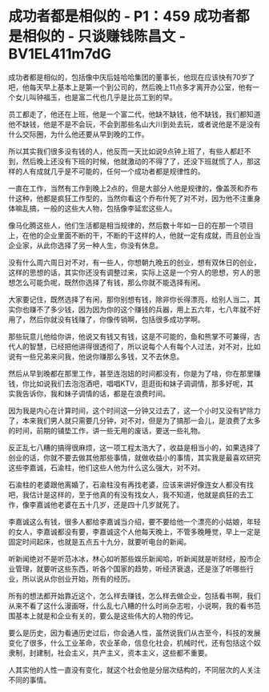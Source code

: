 # 成功者都是相似的 - P1：459 成功者都是相似的 - 只谈赚钱陈昌文 - BV1EL411m7dG

成功者都是相似的，包括像中庆后娃哈哈集团的董事长，他现在应该快有70岁了吧，他每天早上基本上是第一个到公司的，然后晚上11点多才离开办公室，他有一个女儿叫钟福玉，也是富二代也几乎是比员工到的早。

员工都走了，他还在上班，他是一个富二代，他缺不缺钱，他不缺钱，我们都知道他不缺钱，他是不是不会玩，不会到那些名山大川到处去玩，或者说他是不是没有什么交际圈，为什么他还要从早到晚的工作。

所以其实我们很多没有钱的人，他反而一天比如说9点钟上班了，有些人都赶不到，然后晚上还没有下班的时候，他就激动的不得了了，还没下班就慌了人，那这样的人有成就几乎是不可能的，任何一个成功者都是规律性的。

一直在工作，当然有工作到晚上2点的，但是大部分人他是规律的，像盖茨和乔布什这种，他都是疯狂工作型的，当然你看这个乔布什死了对不对，因为他不注重身体嘛乱搞，一般的这些大人物，包括像李延宏这些人。

像马化腾这些人，他们生活都是相当规律的，然后数十年如一日的在那一个项目上，在他的企业里面不断的干，不断的干这样的人，他就一定有成就，而且创业当企业家，从此你选择了另一种人生，你没有休息。

没有什么周六周日对不对，有一些人，你想朝九晚五的创业，想有双休日的创业，这样的思想的话，其实你还没有调整过来，实际上这是一个穷人的思想，穷人的思想怎么可能负呢，既然你选择了有钱，那么你就不能选择有闲。

大家要记住，既然选择了有闲，那你别想有钱，除非你长得漂亮，给别人当二，其实你也赚不了多少钱，因为因为你的这个赚钱的兵器，用上五六年，七八年就不好用了，然后你就没有钱赚了，你像传销啊，包括很多成功学啊。

那些玩意儿他给你讲，他说又有钱又有钱，这是不可能的，鱼和熊掌不可兼得，古代人的智慧，已经把他讲得很透彻了，所以说每个人有每个人过法，对不对，比如说有一些兄弟来问我，他说你赚那么多钱，又不去休息。

然后从早到晚都在那里工作，甚至连泡妞的时间都没有，你是为了啥，你在那里赚钱，你比如说我们去泡泡酒吧，唱唱KTV，逛逛街和妹子调调情，那多好呢，其实我告诉你，我和妹子调情的话，都是在浪费时间。

因为我是内心在计算时间，这个时间这一分钟又过去了，这一个小时又没有铲除力了，本来我们男人就只需要几分钟，对不对，但是为了搞那一会儿，是浪费了太多的时间，前期的铺垫工作，讲一些无用的废话，要送一些礼物。

反正乱七八糟的搞得很麻烦，这一项工程太浩大了，收益是相当小的，如果选择了创业的话，你就不要去做其他那些事情，就做收益小的事情，其实我是最喜欢研究这些李嘉诚，石渝柱，他们这些人他为什么这么强大，对不对。

石渝柱的老婆跟他离婚了，石渝柱没有再找老婆，应该来讲好像连女人都没有找吧，我估计是这样的，至于他真的有没有找女人，我不知道，他就是疯狂的去工作，像李嘉诚他老婆在五十几岁，还是四十几岁就死了。

李嘉诚这么有钱，很多人都给李嘉诚当介绍，要不要给他一个漂亮的小姑娘，年轻的女人，李嘉诚都没有要，李嘉诚这个人他每天晚上，不管多晚睡觉，早上一定是固定时间起床，也就是五点五十九分，就要听电台的新闻。

听新闻绝对不是听范冰冰，林心如听那些娱乐新闻哈，听新闻就是听财经，股市企业管理，就要听这些东西，听各个国家的趋势，听经济衰退，还是涨了听哪些行业，所以说从你创业开始，所有的经历。

所有的想法都开始靠近这个，怎么样去赚钱，怎么样去做企业，包括看书啊，我们从来不看了这什么漫画呀，什么乱七八糟的什么时尚杂志啦，小说啊，我的看书范围基本上就是和企业有关的，要么是这些伟大的人物的传记。

要么是历史，因为看通历史过后，你会通人性，虽然说我们从古至今，科技的发展变化了很多，什么工业革命，农业革命，信息化社会，机械时代，还有包括这个奴隶制，封建制，社会主义，共产主义，资本主义，这些都不重要。

人其实他的人性一直没有变化，就这个社会他是分层次结构的，不同层次的人关注不同的事情。